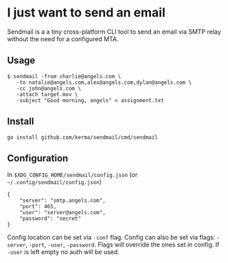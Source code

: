 # I just want to send an email

Sendmail is a a tiny cross-platform CLI tool to send an email via SMTP relay without the need for a configured MTA.

## Usage

    $ sendmail -from charlie@angels.com \
       -to natalie@angels.com,alex@angels.com,dylan@angels.com \
       -cc john@angels.com \
       -attach target.mov \
       -subject "Good morning, angels" < assignment.txt 

## Install

    go install github.com/kerma/sendmail/cmd/sendmail 

## Configuration

In `$XDG_CONFIG_HOME/sendmail/config.json` (or `~/.config/sendmail/config.json`)

    {
        "server": "smtp.angels.com",
        "port": 465,
        "user": "server@angels.com",
        "password": "secret"
    }

Config location can be set via `-conf` flag. Config can also be set via flags: `-server`, `-port`, `-user`, `-password`. Flags will override the ones set in config. If `-user` is left empty no auth will be used. 
